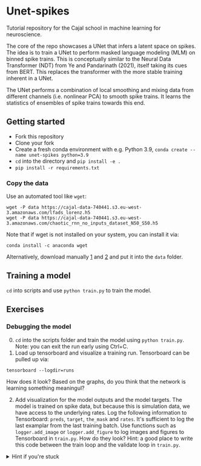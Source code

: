 # Unet-spikes

Tutorial repository for the Cajal school in machine learning for neuroscience. 

The core of the repo showcases a UNet that infers a latent space on spikes. The idea is to train a UNet to perform masked language modeling (MLM) on binned spike trains. This is conceptually similar to the Neural Data Transformer (NDT) from Ye and Pandarinath (2021), itself taking its cues from BERT. This replaces the transformer with the more stable training inherent in a UNet. 

The UNet performs a combination of local smoothing and mixing data from different channels (i.e. nonlinear PCA) to smooth spike trains. It learns the statistics of ensembles of spike trains towards this end.

## Getting started

* Fork this repository
* Clone your fork
* Create a fresh conda environment with e.g. Python 3.9, `conda create --name unet-spikes python=3.9`
* `cd` into the directory and `pip install -e .`
* `pip install -r requirements.txt`

### Copy the data

Use an automated tool like `wget`:

```
wget -P data https://cajal-data-740441.s3.eu-west-3.amazonaws.com/lfads_lorenz.h5
wget -P data https://cajal-data-740441.s3.eu-west-3.amazonaws.com/chaotic_rnn_no_inputs_dataset_N50_S50.h5
```

Note that if wget is not installed on your system, you can install it via:

```
conda install -c anaconda wget
```

Alternatively, download manually [1](https://cajal-data-740441.s3.eu-west-3.amazonaws.com/chaotic_rnn_no_inputs_dataset_N50_S50.h5
) and [2](https://cajal-data-740441.s3.eu-west-3.amazonaws.com/lfads_lorenz.h5) and put it into the `data` folder.

## Training a model

`cd` into scripts and use `python train.py` to train the model.

## Exercises

### Debugging the model

0. `cd` into the scripts folder and train the model using `python train.py`. Note: you can exit the run early using Ctrl+C.
1. Load up tensorboard and visualize a training run. Tensorboard can be pulled up via:

```
tensorboard --logdir=runs
```

How does it look? Based on the graphs, do you think that the network is learning something meaningul?

2. Add visualization for the model outputs and the model targets. The model is trained on spike data, but because this is simulation data, we have access to the underlying rates. Log the following information to Tensorboard: `preds`, `target`, `the_mask` and `rates`. It's sufficient to log the last examplar from the last training batch. Use functions such as `logger.add_image` or `logger.add_figure` to log images and figures to Tensorboard in `train.py`. How do they look? Hint: a good place to write this code between the train loop and the validate loop in `train.py`. 

<details>
  <summary>Hint if you're stuck</summary>
  Calling tensorboard's `log_image` function allows you to write an image. Try adding this line after the train loop:

  ```
  logger.add_image('debug/preds', preds[-1], total_epoch, dataformats='HW')
  ```

  dataformats='HW' is necessary because each prediction has the shape of an image that is Height x Width, and there is only one such prediction, hence there is no "channel" dimension. 

  Do the same for `target`, `the_mask` and `rates`.
  ```
  
</details>


3. One big issue with the model is that it can give negative rates. This is a problem because rates are inherently positive. Add a nonlinearity to the model to ensure that the rates are positive. Look inside the CNN module (`src/cnn.py`) and add a nonlinearity to the output of the last layer. You can use `torch.nn.ReLU` or `torch.nn.Softplus` for this. How does this change the training? How does this change the predictions? How does this change the validation R2?


### Parameter sweep

1. Let's tweak the learning rate. Try a grid of different learning rates, say from 1e-4 to 1e1 in logarithmic space. Look at the loss function and the validation R2. What is a good learning rate? Is the model training very sensitive to the learning rate?

### Improving the model

1. Perhaps the model is too low capacity and it needs more layers to learn some interesting features. Add one more set of layers to the model. You can do this by adding `smoothing1`, `bn1` and `relu1` layers in `cnn.py`, and also adding them in the `forward` function of `UNet`. How does this change the training? How does this change the predictions? How does this change the validation R2? Note: you need to create separate layers and not reuse the old ones, because otherwise the weights will be tied in the first convolutional layer and the second one.
2. Now we have a bit of a mess on our hands! It would be better if the model was more modular. Time to refactor! Add a `Smoothing` layer class inside of `cnn.py` that wraps `smoothing`, `bn` and `relu` operations. It should be a subclass of `nn.Module`. Run the training again to make sure you didn't break anything! Stretch goal: test the CNN from the test module in tests/test_cnn.py. You can run this from the command line via `pytest test_cnn.py`. Write another test that checks that the Smoothing class works.
3. (optional) Now that we have a modular CNN, we can add more layers to it. Try the network with up to 4 layers. You will need to make the filters shorter, as the number of weights are starting to add up. Does it help?
4. (optional) Now let's swap out the CNN for a UNet. The UNet is conceptually similar to the CNN, but it uses a series of downsampling layers and upsampling layers, allowing the filters to response to more of the signal despite small kernels. You can find the UNet in `unet.py`. Swap out the CNN for the UNet in `train.py`. How does this change the training? How does this change the predictions? How does this change the validation R2?

### New features

Consider different kinds of modifications of the network that might improve it. You don't have to do these in order: they're just to get you thinking about how to improve the model and exercise your PyTorch hacking skills.

1. Replace the masked tokens, which are currently assigned zeros, with something else. You could use, e.g.:
    * the average spike rate outside of the mask for each neuron
    * replace the spike rates with the nearest neighbor on either side of the mask
    * a linear interpolation of the spike trains on either side of the mask
    * give the mask to the input and output layers and allow it to be mixed in
2. Try to increase the masking ratio up to 0.6 and see if the model can still learn. How about using masking over *neurons* rather than masking over timesteps? Does that help?
3. Add dropout layers. Look up the function `torch.nn.Dropout1d`. Does dropout do anything here?
4. Add in [stochastic weight averaging](https://lightning.ai/docs/pytorch/stable/advanced/training_tricks.html) (SWA).
5. Try the same model on the chaotic rnn dataset. Does it perform better or worse? Why?
6. (advanced) Using the mean squared error is generally appropriate for continuous data. However, we know that for spikes, the Poisson distribution better captures the statistics of the data. Try to use the Poisson loss function instead of the MSE loss function. Look up the `torch.nn.PoissonNLLLoss` function. [You can use this paper as a reference](https://www.biorxiv.org/content/10.1101/463422v2).
